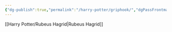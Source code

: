 ```yaml
---
{"dg-publish":true,"permalink":"/harry-potter/griphook/","dgPassFrontmatter":true}
---
```


[[Harry Potter/Rubeus Hagrid\|Rubeus Hagrid]]
